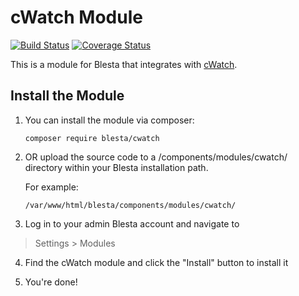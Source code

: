 # cWatch Module

[![Build Status](https://travis-ci.org/blesta/module-cwatch.svg?branch=master)](https://travis-ci.org/blesta/module-cwatch) [![Coverage Status](https://coveralls.io/repos/github/blesta/module-cwatch/badge.svg?branch=master)](https://coveralls.io/github/blesta/module-cwatch?branch=master)

This is a module for Blesta that integrates with [cWatch](https://cwatch.comodo.com/).

## Install the Module

1. You can install the module via composer:

    ```
    composer require blesta/cwatch
    ```

2. OR upload the source code to a /components/modules/cwatch/ directory within
your Blesta installation path.

    For example:

    ```
    /var/www/html/blesta/components/modules/cwatch/
    ```

3. Log in to your admin Blesta account and navigate to
> Settings > Modules

4. Find the cWatch module and click the "Install" button to install it

5. You're done!
